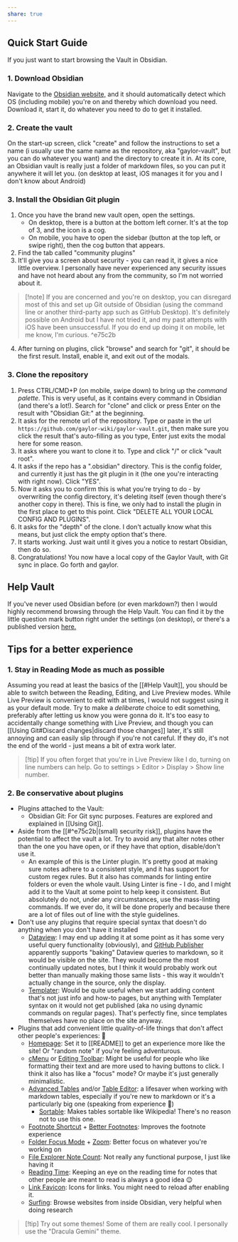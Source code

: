 ```yaml
---
share: true
---
```

## Quick Start Guide
If you just want to start browsing the Vault in Obsidian.

### 1. Download Obsidian
Navigate to the [Obsidian website,](https://obsidian.md/download) and it should automatically detect which OS (including mobile) you're on and thereby which download you need. Download it, start it, do whatever you need to do to get it installed.

### 2. Create the vault
On the start-up screen, click "create" and follow the instructions to set a name (i usually use the same name as the repository, aka "gaylor-vault", but you can do whatever you want) and the directory to create it in. At its core, an Obsidian vault is really just a folder of markdown files, so you can put it anywhere it will let you. (on desktop at least, iOS manages it for you and I don't know about Android)

### 3. Install the Obsidian Git plugin
1. Once you have the brand new vault open, open the settings. 
	- On desktop, there is a button at the bottom left corner. It's at the top of 3, and the icon is a cog.
	- On mobile, you have to open the sidebar (button at the top left, or swipe right), then the cog button that appears.
2. Find the tab called "community plugins"
3. It'll give you a screen about security - you can read it, it gives a nice little overview. I personally have never experienced any security issues and have not heard about any from the community, so I'm not worried about it. 
>[!note] If you are concerned and you're on desktop, you can disregard most of this and set up Git outside of Obsidian (using the command line or another third-party app such as GitHub Desktop). It's definitely possible on Android but I have not tried it, and my past attempts with iOS have been unsuccessful. If you do end up doing it on mobile, let me know, I'm curious. ^e75c2b
4. After turning on plugins, click "browse" and search for "git", it should be the first result. Install, enable it, and exit out of the modals.

### 3. Clone the repository
1. Press CTRL/CMD+P (on mobile, swipe down) to bring up the *command palette*. This is very useful, as it contains every command in Obsidian (and there's a lot!). Search for "clone" and click or press Enter on the result with "Obsidian Git:" at the beginning.
2. It asks for the remote url of the repository. Type or paste in the url `https://github.com/gaylor-wiki/gaylor-vault.git`, then make sure you click the result that's auto-filling as you type, Enter just exits the modal here for some reason.
3. It asks where you want to clone it to. Type and click "/" or click "vault root".
4. It asks if the repo has a ".obsidian" directory. This is the config folder, and currently it just has the git plugin in it (the one you're interacting with right now). Click "YES".
5. Now it asks you to confirm this is what you're trying to do - by overwriting the config directory, it's deleting itself (even though there's another copy in there). This is fine, we only had to install the plugin in the first place to get to this point. Click "DELETE ALL YOUR LOCAL CONFIG AND PLUGINS".
6. It asks for the "depth" of the clone. I don't actually know what this means, but just click the empty option that's there.
7. It starts working. Just wait until it gives you a notice to restart Obsidian, then do so.
8. Congratulations! You now have a local copy of the Gaylor Vault, with Git sync in place. Go forth and gaylor.


## Help Vault
If you've never used Obsidian before (or even markdown?) then I would highly recommend browsing through the Help Vault. You can find it by the little question mark button right under the settings (on desktop), or there's a published version [here.](https://help.obsidian.md/Home)

## Tips for a better experience
### 1. Stay in Reading Mode as much as possible
Assuming you read at least the basics of the [[#Help Vault]], you should be able to switch between the Reading, Editing, and Live Preview modes. While Live Preview is convenient to edit with at times, I would not suggest using it as your default mode. Try to make a *deliberate* choice to edit something, preferably after letting us know you were gonna do it. It's too easy to accidentally change something with Live Preview, and though you can [[Using Git#Discard changes|discard those changes]] later, it's still annoying and can easily slip through if you're not careful. If they do, it's not the end of the world - just means a bit of extra work later.
>[!tip] If you often forget that you're in Live Preview like I do, turning on line numbers can help. Go to settings > Editor > Display > Show line number.

### 2. Be conservative about plugins
- Plugins attached to the Vault:
	- Obsidian Git: For Git sync purposes. Features are explored and explained in [[Using Git]].
- Aside from the [[#^e75c2b|(small) security risk]], plugins have the potential to affect the vault a lot. Try to avoid any that alter notes other than the one you have open, or if they have that option, disable/don't use it. 
	- An example of this is the Linter plugin. It's pretty good at making sure notes adhere to a consistent style, and it has support for custom regex rules. But it also has commands for linting entire folders or even the whole vault. Using Linter is fine - I do, and I might add it to the Vault at some point to help keep it consistent. But absolutely do not, under any circumstances, use the mass-linting commands. If we ever do, it will be done properly and because there are a lot of files out of line with the style guidelines.
- Don't use any plugins that require special syntax that doesn't do anything when you don't have it installed
	- [Dataview](https://github.com/blacksmithgu/obsidian-dataview): I may end up adding it at some point as it has some very useful query functionality (obviously), and [GitHub Publisher](https://github.com/ObsidianPublisher/obsidian-GitHub-publisher) apparently supports "baking" Dataview queries to markdown, so it would be visible on the site. They would become the most continually updated notes, but I think it would probably work out better than manually making those same lists - this way it wouldn't actually change in the source, only the display.
	- [Templater](https://github.com/SilentVoid13/Templater): Would be quite useful when we start adding content that's not just info and how-to pages, but anything with Templater syntax on it would not get published (aka no using dynamic commands on regular pages). That's perfectly fine, since templates themselves have no place on the site anyway.
- Plugins that add convenient little quality-of-life things that don't affect other people's experiences: 🤌
	- [Homepage](https://github.com/mirnovov/obsidian-homepage): Set it to [[README]] to get an experience more like the site! Or "random note" if you're feeling adventurous.
	- [cMenu](https://github.com/chetachiezikeuzor/cMenu-Plugin) or [Editing Toolbar](https://github.com/PKM-er/obsidian-editing-toolbar): Might be useful for people who like formatting their text and are more used to having buttons to click. I think it also has like a "focus" mode? Or maybe it's just generally minimalistic.
	- [Advanced Tables](https://github.com/tgrosinger/advanced-tables-obsidian) and/or [Table Editor](https://github.com/ganesshkumar/obsidian-table-editor): a lifesaver when working with markdown tables, especially if you're new to markdown or it's a particularly big one (speaking from experience 🫡)
		- [Sortable](https://github.com/alexandru-dinu/obsidian-sortable): Makes tables sortable like Wikipedia! There's no reason not to use this one.
	- [Footnote Shortcut](https://github.com/MichaBrugger/obsidian-footnotes) + [Better Footnotes](https://github.com/aidenlx/better-fn): Improves the footnote experience
	- [Folder Focus Mode](https://github.com/grochowski/obsidian-folder-focus-mode) + [Zoom](https://github.com/vslinko/obsidian-zoom): Better focus on whatever you're working on
	- [File Explorer Note Count](https://github.com/ozntel/file-explorer-note-count): Not really any functional purpose, I just like having it
	- [Reading Time](https://github.com/avr/obsidian-reading-time): Keeping an eye on the reading time for notes that other people are meant to read is always a good idea 😉
	- [Link Favicon](https://github.com/joethei/obsidian-link-favicon): Icons for links. You might need to reload after enabling it.
	- [Surfing](https://github.com/PKM-er/Obsidian-Surfing): Browse websites from inside Obsidian, very helpful when doing research
>[!tip] Try out some themes! Some of them are really cool. I personally use the "Dracula Gemini" theme.